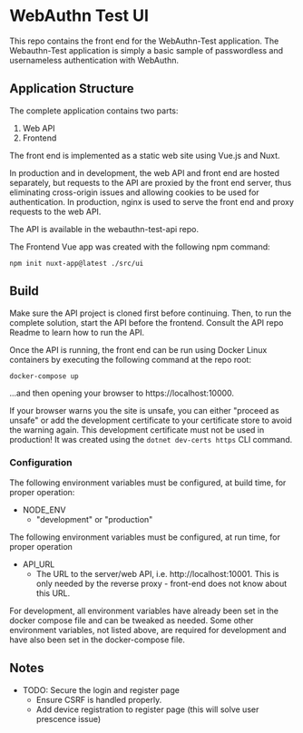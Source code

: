 # WebAuthn Test UI
This repo contains the front end for the WebAuthn-Test application. The Webauthn-Test
application is simply a basic sample of passwordless and usernameless authentication with WebAuthn.

## Application Structure
The complete application contains two parts:

1. Web API
2. Frontend

The front end is implemented as a static web site using Vue.js and Nuxt.

In production and in development, the web API and front end are hosted separately, but requests to the API are
proxied by the front end server, thus eliminating cross-origin issues and allowing cookies to be used for authentication.
In production, nginx is used to serve the front end and proxy requests to the web API.

The API is available in the webauthn-test-api repo.

The Frontend Vue app was created with the following npm command:

```npm init nuxt-app@latest ./src/ui```

## Build
Make sure the API project is cloned first before continuing. Then, to run the complete solution, start the API before
the frontend. Consult the API repo Readme to learn how to run the API.

Once the API is running, the front end can be run using Docker Linux containers by executing the following command at the repo root:

```docker-compose up```

...and then opening your browser to https://localhost:10000.

If your browser warns you the site is unsafe, you can either "proceed as unsafe" or add the development certificate to
your certificate store to avoid the warning again. This development certificate must not be used in production!
It was created using the `dotnet dev-certs https` CLI command.

### Configuration
The following environment variables must be configured, at build time, for proper operation:

* NODE_ENV
  * "development" or "production"

The following environment variables must be configured, at run time, for proper operation
* API_URL
  * The URL to the server/web API, i.e. http://localhost:10001. This is only needed by the reverse
  proxy - front-end does not know about this URL.

For development, all environment variables have already been set in the docker compose file and can
be tweaked as needed. Some other environment variables, not listed above, are required for development and
have also been set in the docker-compose file.

## Notes

* TODO: Secure the login and register page
  * Ensure CSRF is handled properly.
  * Add device registration to register page (this will solve user prescence issue)